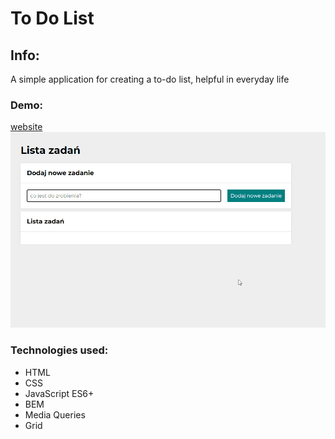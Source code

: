 # To Do List
## Info:
A simple application for creating a to-do list, helpful in everyday life
### Demo:
[website](https://marcinkgit1.github.io/To-Do-List/)
![preview](https://github.com/marcinKgit1/To-Do-List/blob/main/images/to%20do%20list%20sample.gif)
### Technologies used:
- HTML
- CSS
- JavaScript ES6+
- BEM
- Media Queries
- Grid
